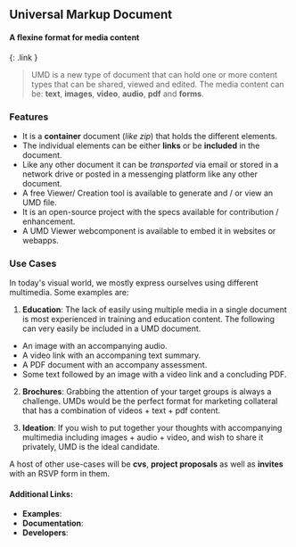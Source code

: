 ## Universal Markup Document
#### A flexine format for media content
{: .link }
<br/>
> UMD is a new type of document that can hold one or more content types that can be shared, viewed and edited. The media content can be: **text**, **images**, **video**, **audio**, **pdf** and **forms**.

### Features
* It is a **container** document (*like zip*) that holds the different elements.
* The individual elements can be either **links** or be **included** in the document.
* Like any other document it can be *transported* via email or stored in a network drive or posted in a messenging platform like any other document.
* A free Viewer/ Creation tool is available to generate and / or view an UMD file.
* It is an open-source project with the specs available for contribution / enhancement.
* A UMD Viewer webcomponent is available to embed it in websites or webapps.

### Use Cases
In today's visual world, we mostly express ourselves using different multimedia. Some examples are: 

1. **Education**: The lack of easily using multiple media in a single document is most experienced in training and education content. The following can very easily be included in a UMD document. 
* An image with an accompanying audio.
* A video link with an accompaning text summary.
* A PDF document with an accompany assessment.
* Some text followed by an image with a video link and a concluding PDF.

2. **Brochures**: Grabbing the attention of your target groups is always a challenge. UMDs would be the perfect format for marketing collateral that has a combination of videos + text + pdf content.

3. **Ideation**: If you wish to put together your thoughts with accompanying multimedia including images + audio + video, and wish to share it privately, UMD is the ideal candidate.

A host of other use-cases will be **cvs**, **project proposals** as well as **invites** with an RSVP form in them. 

#### Additional Links:
* **Examples**:
* **Documentation**:
* **Developers**: 